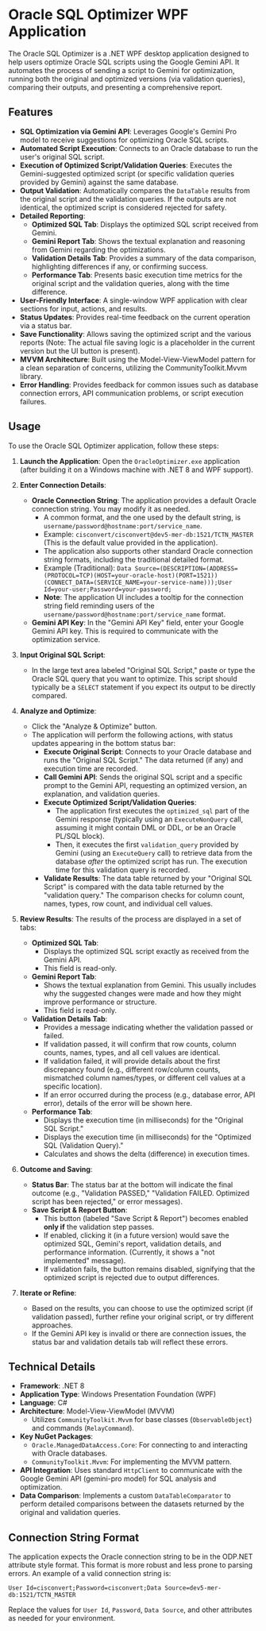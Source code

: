 # Oracle SQL Optimizer WPF Application

The Oracle SQL Optimizer is a .NET WPF desktop application designed to help users optimize Oracle SQL scripts using the Google Gemini API. It automates the process of sending a script to Gemini for optimization, running both the original and optimized versions (via validation queries), comparing their outputs, and presenting a comprehensive report.

## Features

- **SQL Optimization via Gemini API**: Leverages Google's Gemini Pro model to receive suggestions for optimizing Oracle SQL scripts.
- **Automated Script Execution**: Connects to an Oracle database to run the user's original SQL script.
- **Execution of Optimized Script/Validation Queries**: Executes the Gemini-suggested optimized script (or specific validation queries provided by Gemini) against the same database.
- **Output Validation**: Automatically compares the `DataTable` results from the original script and the validation queries. If the outputs are not identical, the optimized script is considered rejected for safety.
- **Detailed Reporting**:
  - **Optimized SQL Tab**: Displays the optimized SQL script received from Gemini.
  - **Gemini Report Tab**: Shows the textual explanation and reasoning from Gemini regarding the optimizations.
  - **Validation Details Tab**: Provides a summary of the data comparison, highlighting differences if any, or confirming success.
  - **Performance Tab**: Presents basic execution time metrics for the original script and the validation queries, along with the time difference.
- **User-Friendly Interface**: A single-window WPF application with clear sections for input, actions, and results.
- **Status Updates**: Provides real-time feedback on the current operation via a status bar.
- **Save Functionality**: Allows saving the optimized script and the various reports (Note: The actual file saving logic is a placeholder in the current version but the UI button is present).
- **MVVM Architecture**: Built using the Model-View-ViewModel pattern for a clean separation of concerns, utilizing the CommunityToolkit.Mvvm library.
- **Error Handling**: Provides feedback for common issues such as database connection errors, API communication problems, or script execution failures.

## Usage

To use the Oracle SQL Optimizer application, follow these steps:

1.  **Launch the Application**: Open the `OracleOptimizer.exe` application (after building it on a Windows machine with .NET 8 and WPF support).

2.  **Enter Connection Details**:

    - **Oracle Connection String**: The application provides a default Oracle connection string. You may modify it as needed.
      - A common format, and the one used by the default string, is `username/password@hostname:port/service_name`.
      - Example: `cisconvert/cisconvert@dev5-mer-db:1521/TCTN_MASTER` (This is the default value provided in the application).
      - The application also supports other standard Oracle connection string formats, including the traditional detailed format.
      - Example (Traditional): `Data Source=(DESCRIPTION=(ADDRESS=(PROTOCOL=TCP)(HOST=your-oracle-host)(PORT=1521))(CONNECT_DATA=(SERVICE_NAME=your-service-name)));User Id=your-user;Password=your-password;`
      - **Note**: The application UI includes a tooltip for the connection string field reminding users of the `username/password@hostname:port/service_name` format.
    - **Gemini API Key**: In the "Gemini API Key" field, enter your Google Gemini API key. This is required to communicate with the optimization service.

3.  **Input Original SQL Script**:

    - In the large text area labeled "Original SQL Script," paste or type the Oracle SQL query that you want to optimize. This script should typically be a `SELECT` statement if you expect its output to be directly compared.

4.  **Analyze and Optimize**:

    - Click the "Analyze & Optimize" button.
    - The application will perform the following actions, with status updates appearing in the bottom status bar:
      - **Execute Original Script**: Connects to your Oracle database and runs the "Original SQL Script." The data returned (if any) and execution time are recorded.
      - **Call Gemini API**: Sends the original SQL script and a specific prompt to the Gemini API, requesting an optimized version, an explanation, and validation queries.
      - **Execute Optimized Script/Validation Queries**:
        - The application first executes the `optimized_sql` part of the Gemini response (typically using an `ExecuteNonQuery` call, assuming it might contain DML or DDL, or be an Oracle PL/SQL block).
        - Then, it executes the first `validation_query` provided by Gemini (using an `ExecuteQuery` call) to retrieve data from the database _after_ the optimized script has run. The execution time for this validation query is recorded.
      - **Validate Results**: The data table returned by your "Original SQL Script" is compared with the data table returned by the "validation query." The comparison checks for column count, names, types, row count, and individual cell values.

5.  **Review Results**:
    The results of the process are displayed in a set of tabs:

    - **Optimized SQL Tab**:
      - Displays the optimized SQL script exactly as received from the Gemini API.
      - This field is read-only.
    - **Gemini Report Tab**:
      - Shows the textual explanation from Gemini. This usually includes why the suggested changes were made and how they might improve performance or structure.
      - This field is read-only.
    - **Validation Details Tab**:
      - Provides a message indicating whether the validation passed or failed.
      - If validation passed, it will confirm that row counts, column counts, names, types, and all cell values are identical.
      - If validation failed, it will provide details about the first discrepancy found (e.g., different row/column counts, mismatched column names/types, or different cell values at a specific location).
      - If an error occurred during the process (e.g., database error, API error), details of the error will be shown here.
    - **Performance Tab**:
      - Displays the execution time (in milliseconds) for the "Original SQL Script."
      - Displays the execution time (in milliseconds) for the "Optimized SQL (Validation Query)."
      - Calculates and shows the delta (difference) in execution times.

6.  **Outcome and Saving**:

    - **Status Bar**: The status bar at the bottom will indicate the final outcome (e.g., "Validation PASSED," "Validation FAILED. Optimized script has been rejected," or error messages).
    - **Save Script & Report Button**:
      - This button (labeled "Save Script & Report") becomes enabled **only if** the validation step passes.
      - If enabled, clicking it (in a future version) would save the optimized SQL, Gemini's report, validation details, and performance information. (Currently, it shows a "not implemented" message).
      - If validation fails, the button remains disabled, signifying that the optimized script is rejected due to output differences.

7.  **Iterate or Refine**:
    - Based on the results, you can choose to use the optimized script (if validation passed), further refine your original script, or try different approaches.
    - If the Gemini API key is invalid or there are connection issues, the status bar and validation details tab will reflect these errors.

## Technical Details

- **Framework**: .NET 8
- **Application Type**: Windows Presentation Foundation (WPF)
- **Language**: C#
- **Architecture**: Model-View-ViewModel (MVVM)
  - Utilizes `CommunityToolkit.Mvvm` for base classes (`ObservableObject`) and commands (`RelayCommand`).
- **Key NuGet Packages**:
  - `Oracle.ManagedDataAccess.Core`: For connecting to and interacting with Oracle databases.
  - `CommunityToolkit.Mvvm`: For implementing the MVVM pattern.
- **API Integration**: Uses standard `HttpClient` to communicate with the Google Gemini API (gemini-pro model) for SQL analysis and optimization.
- **Data Comparison**: Implements a custom `DataTableComparator` to perform detailed comparisons between the datasets returned by the original and validation queries.

## Connection String Format

The application expects the Oracle connection string to be in the ODP.NET attribute style format. This format is more robust and less prone to parsing errors. An example of a valid connection string is:

```
User Id=cisconvert;Password=cisconvert;Data Source=dev5-mer-db:1521/TCTN_MASTER
```

Replace the values for `User Id`, `Password`, `Data Source`, and other attributes as needed for your environment.
